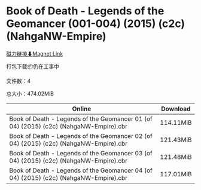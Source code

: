 # Book of Death - Legends of the Geomancer (001-004) (2015) (c2c) (NahgaNW-Empire)

[磁力链接⬇Magnet Link](magnet:?xt=urn:btih:257e1b04ca094fd6a0d887dfc88b8a16f8722d3e&dn=Book%20of%20Death%20-%20Legends%20of%20the%20Geomancer%20%28001-004%29%20%282015%29%20%28c2c%29%20%28NahgaNW-Empire%29)

打包下载📦仍在工事中

文件数：4

总大小：474.02MiB

Online | Download
--- | ---
Book of Death - Legends of the Geomancer 01 (of 04) (2015) (c2c) (NahgaNW-Empire).cbr | 114.11MiB
Book of Death - Legends of the Geomancer 02 (of 04) (2015) (c2c) (NahgaNW-Empire).cbr | 121.43MiB
Book of Death - Legends of the Geomancer 03 (of 04) (2015) (c2c) (NahgaNW-Empire).cbr | 121.48MiB
Book of Death - Legends of the Geomancer 04 (of 04) (2015) (c2c) (NahgaNW-Empire).cbr | 117.01MiB